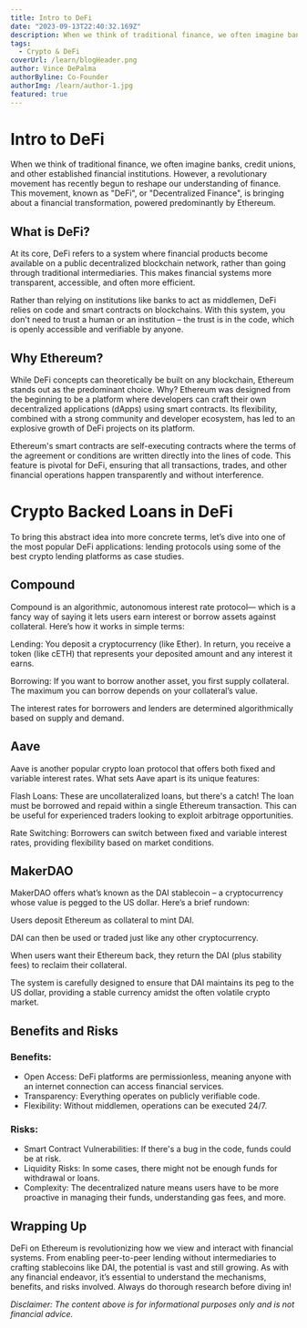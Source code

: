 ```yaml
---
title: Intro to DeFi
date: "2023-09-13T22:40:32.169Z"
description: When we think of traditional finance, we often imagine banks, credit unions, and other established financial institutions. However, a revolutionary movement has recently begun to reshape our understanding of finance. This movement, known as "DeFi", or "Decentralized Finance", is bringing about a financial transformation, powered predominantly by Ethereum.
tags:
  - Crypto & DeFi
coverUrl: /learn/blogHeader.png
author: Vince DePalma
authorByline: Co-Founder
authorImg: /learn/author-1.jpg
featured: true
---
```


# Intro to DeFi

When we think of traditional finance, we often imagine banks, credit unions, and other established financial institutions. However, a revolutionary movement has recently begun to reshape our understanding of finance. This movement, known as "DeFi", or "Decentralized Finance", is bringing about a financial transformation, powered predominantly by Ethereum.

## What is DeFi?

At its core, DeFi refers to a system where financial products become available on a public decentralized blockchain network, rather than going through traditional intermediaries. This makes financial systems more transparent, accessible, and often more efficient.

Rather than relying on institutions like banks to act as middlemen, DeFi relies on code and smart contracts on blockchains. With this system, you don't need to trust a human or an institution – the trust is in the code, which is openly accessible and verifiable by anyone.

## Why Ethereum?

While DeFi concepts can theoretically be built on any blockchain, Ethereum stands out as the predominant choice. Why? Ethereum was designed from the beginning to be a platform where developers can craft their own decentralized applications (dApps) using smart contracts. Its flexibility, combined with a strong community and developer ecosystem, has led to an explosive growth of DeFi projects on its platform.

Ethereum's smart contracts are self-executing contracts where the terms of the agreement or conditions are written directly into the lines of code. This feature is pivotal for DeFi, ensuring that all transactions, trades, and other financial operations happen transparently and without interference.

# Crypto Backed Loans in DeFi

To bring this abstract idea into more concrete terms, let’s dive into one of the most popular DeFi applications: lending protocols using some of the best crypto lending platforms as case studies.

## Compound

Compound is an algorithmic, autonomous interest rate protocol— which is a fancy way of saying it lets users earn interest or borrow assets against collateral. Here’s how it works in simple terms:

Lending: You deposit a cryptocurrency (like Ether). In return, you receive a token (like cETH) that represents your deposited amount and any interest it earns.

Borrowing: If you want to borrow another asset, you first supply collateral. The maximum you can borrow depends on your collateral’s value.

The interest rates for borrowers and lenders are determined algorithmically based on supply and demand.

## Aave

Aave is another popular crypto loan protocol that offers both fixed and variable interest rates. What sets Aave apart is its unique features:

Flash Loans: These are uncollateralized loans, but there's a catch! The loan must be borrowed and repaid within a single Ethereum transaction. This can be useful for experienced traders looking to exploit arbitrage opportunities.

Rate Switching: Borrowers can switch between fixed and variable interest rates, providing flexibility based on market conditions.

## MakerDAO

MakerDAO offers what’s known as the DAI stablecoin – a cryptocurrency whose value is pegged to the US dollar. Here’s a brief rundown:

Users deposit Ethereum as collateral to mint DAI.

DAI can then be used or traded just like any other cryptocurrency.

When users want their Ethereum back, they return the DAI (plus stability fees) to reclaim their collateral.

The system is carefully designed to ensure that DAI maintains its peg to the US dollar, providing a stable currency amidst the often volatile crypto market.

## Benefits and Risks

### Benefits:

- Open Access: DeFi platforms are permissionless, meaning anyone with an internet connection can access financial services.
- Transparency: Everything operates on publicly verifiable code.
- Flexibility: Without middlemen, operations can be executed 24/7.

### Risks:

- Smart Contract Vulnerabilities: If there's a bug in the code, funds could be at risk.
- Liquidity Risks: In some cases, there might not be enough funds for withdrawal or loans.
- Complexity: The decentralized nature means users have to be more proactive in managing their funds, understanding gas fees, and more.

## Wrapping Up

DeFi on Ethereum is revolutionizing how we view and interact with financial systems. From enabling peer-to-peer lending without intermediaries to crafting stablecoins like DAI, the potential is vast and still growing. As with any financial endeavor, it’s essential to understand the mechanisms, benefits, and risks involved. Always do thorough research before diving in!

_Disclaimer: The content above is for informational purposes only and is not financial advice._
